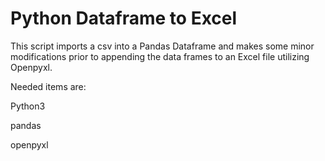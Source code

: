 # Python Dataframe to Excel


This script imports a csv into a Pandas Dataframe and makes some minor modifications prior to appending the data frames to an Excel file utilizing Openpyxl.

Needed items are:

Python3

pandas

openpyxl